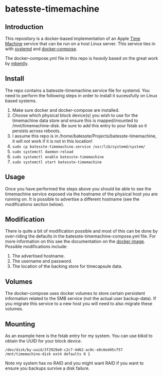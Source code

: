 # batesste-timemachine

## Introduction

This repository is a docker-based implementation of an Apple [Time
Machine][timeref] service that can be run on a host Linux server. This
service ties in with [systemd][systemdref] and [docker-compose][dc-ref].

The docker-compose.yml file in this repo is *heavily* based on the
great work by [mbently][mbentlyref].

## Install

The repo contains a batesste-timemachine.service file for systemd. You
need to perform the following steps in order to install it
sucessfully on Linux based systems.

1. Make sure docker and docker-compose are installed.
1. Choose which physical block device(s) you wish to use for the
   timemachine data store and ensure this is mapped/mounted to
   /mnt/timemachine-disk. Be sure to add this entry to your fstab so it
   persists across reboots.
1. I assume this repo is in
   /home/batesste/Projects/batesste-timemachine, it will not work if it
   is not in this location!
1. ```sudo cp batesste-timemachine.service /usr/lib/systemd/system/```
1. ```sudo systemctl daemon-reload```
1. ```sudo systemctl enable batesste-timemachine```
1. ```sudo systemctl start batesste-timemachine```

## Usage

Once you have performed the steps above you should be able to see the
timemachine service exposed via the hostname of the physical host you
are running on. It is possible to advertise a different hostname (see
the modifications section below).

## Modification

There is quite a bit of modification possible and most of this can be
done by over-riding the defaults in the
batesste-timemachine-compose.yml file. For more information on this
see the documentation on the [docker image][mbentlyref]. Possible
modifications include:

1. The advertised hostname.
1. The username and password.
1. The location of the backing store for timecapsule data.

## Volumes

The docker-compose uses docker volumes to store certain persistent
information related to the SMB service (not the actual user
backup-data). If you migrate this service to a new host you will need
to also migrate these volumes.

## Mounting

As an example here is the fstab entry for my system. You can use blkid
to obtain the UUID for your block device.
```
/dev/disk/by-uuid/3f2929a9-c2c7-4d62-ac0c-e8c6ed45cf57 /mnt/timemachine-disk ext4 defaults 0 1
```
Note my system has no RAID and you might want RAID if you want to
ensure you backups survive a disk failure.

[timeref]: https://support.apple.com/en-ca/HT201250
[dc-ref]: https://docs.docker.com/compose/reference/
[systemdref]: https://manpages.ubuntu.com/manpages/jammy/man5/systemd.service.5.html
[mbentlyref]: https://hub.docker.com/r/mbentley/timemachine
